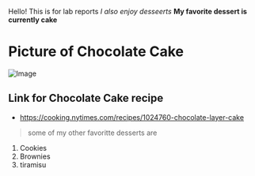 Hello! This is for lab reports
_I also enjoy desseerts_
**My favorite dessert is currently cake**
# Picture of Chocolate Cake
![Image](https://static01.nyt.com/images/2023/10/27/multimedia/27cakerex-plzm/27cakerex-plzm-videoSixteenByNineJumbo1600.jpg)
## Link for Chocolate Cake recipe
* https://cooking.nytimes.com/recipes/1024760-chocolate-layer-cake
> some of my other favoritte desserts are
1. Cookies
2. Brownies
3. tiramisu

